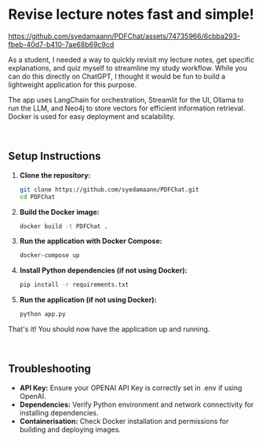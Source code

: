 # Revise lecture notes fast and simple!

https://github.com/syedamaann/PDFChat/assets/74735966/6cbba293-fbeb-40d7-b410-7ae68b69c9cd

As a student, I needed a way to quickly revisit my lecture notes, get specific explanations, and quiz myself to streamline my study workflow. While you can do this directly on ChatGPT, I thought it would be fun to build a lightweight application for this purpose. 

The app uses LangChain for orchestration, Streamlit for the UI, Ollama to run the LLM, and Neo4j to store vectors for efficient information retrieval. Docker is used for easy deployment and scalability.

<br />

## Setup Instructions

1. **Clone the repository:**
    ```bash
    git clone https://github.com/syedamaann/PDFChat.git
    cd PDFChat
    ```

2. **Build the Docker image:**
    ```bash
    docker build -t PDFChat .
    ```

3. **Run the application with Docker Compose:**
    ```bash
    docker-compose up
    ```

4. **Install Python dependencies (if not using Docker):**
    ```bash
    pip install -r requirements.txt
    ```

5. **Run the application (if not using Docker):**
    ```bash
    python app.py
    ```

That's it! You should now have the application up and running.

<br />

## Troubleshooting

- **API Key:** Ensure your OPENAI API Key is correctly set in .env if using OpenAI.
- **Dependencies:** Verify Python environment and network connectivity for installing dependencies.
- **Containerisation:** Check Docker installation and permissions for building and deploying images.
